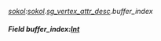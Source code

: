 _[sokol](../../modules/sokol/sokol-module.md):[sokol](../../modules/sokol/sokol-module.md).[sg\_vertex\_attr\_desc](../../modules/sokol/sokol-sg_vertex_attr_desc.md).buffer\_index_
##### Field buffer\_index:[Int](../../modules/wonkey/wonkey-types-int.md)
